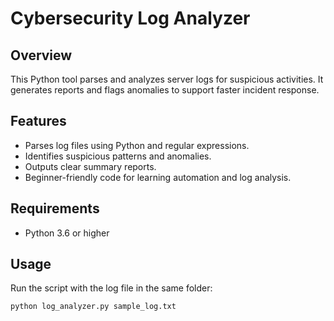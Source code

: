 # Cybersecurity Log Analyzer

## Overview

This Python tool parses and analyzes server logs for suspicious activities. It generates reports and flags anomalies to support faster incident response.

## Features

- Parses log files using Python and regular expressions.
- Identifies suspicious patterns and anomalies.
- Outputs clear summary reports.
- Beginner-friendly code for learning automation and log analysis.

## Requirements

- Python 3.6 or higher

## Usage

Run the script with the log file in the same folder:

```bash
python log_analyzer.py sample_log.txt
```
